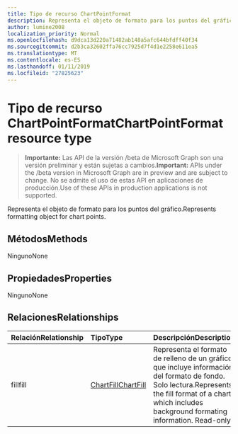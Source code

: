 ```yaml
---
title: Tipo de recurso ChartPointFormat
description: Representa el objeto de formato para los puntos del gráfico.
author: lumine2008
localization_priority: Normal
ms.openlocfilehash: d9dca13d220a71482ab148a5afc644bfdff40f34
ms.sourcegitcommit: d2b3ca32602ffa76cc7925d7f4d1e2258e611ea5
ms.translationtype: MT
ms.contentlocale: es-ES
ms.lasthandoff: 01/11/2019
ms.locfileid: "27825623"
---
```

# <a name="chartpointformat-resource-type"></a><span data-ttu-id="97a55-103">Tipo de recurso ChartPointFormat</span><span class="sxs-lookup"><span data-stu-id="97a55-103">ChartPointFormat resource type</span></span>

> <span data-ttu-id="97a55-104">**Importante:** Las API de la versión /beta de Microsoft Graph son una versión preliminar y están sujetas a cambios.</span><span class="sxs-lookup"><span data-stu-id="97a55-104">**Important:** APIs under the /beta version in Microsoft Graph are in preview and are subject to change.</span></span> <span data-ttu-id="97a55-105">No se admite el uso de estas API en aplicaciones de producción.</span><span class="sxs-lookup"><span data-stu-id="97a55-105">Use of these APIs in production applications is not supported.</span></span>

<span data-ttu-id="97a55-106">Representa el objeto de formato para los puntos del gráfico.</span><span class="sxs-lookup"><span data-stu-id="97a55-106">Represents formatting object for chart points.</span></span>


## <a name="methods"></a><span data-ttu-id="97a55-107">Métodos</span><span class="sxs-lookup"><span data-stu-id="97a55-107">Methods</span></span>
<span data-ttu-id="97a55-108">Ninguno</span><span class="sxs-lookup"><span data-stu-id="97a55-108">None</span></span>

## <a name="properties"></a><span data-ttu-id="97a55-109">Propiedades</span><span class="sxs-lookup"><span data-stu-id="97a55-109">Properties</span></span>
<span data-ttu-id="97a55-110">Ninguno</span><span class="sxs-lookup"><span data-stu-id="97a55-110">None</span></span>

## <a name="relationships"></a><span data-ttu-id="97a55-111">Relaciones</span><span class="sxs-lookup"><span data-stu-id="97a55-111">Relationships</span></span>
| <span data-ttu-id="97a55-112">Relación</span><span class="sxs-lookup"><span data-stu-id="97a55-112">Relationship</span></span> | <span data-ttu-id="97a55-113">Tipo</span><span class="sxs-lookup"><span data-stu-id="97a55-113">Type</span></span>   |<span data-ttu-id="97a55-114">Descripción</span><span class="sxs-lookup"><span data-stu-id="97a55-114">Description</span></span>|
|:---------------|:--------|:----------|
|<span data-ttu-id="97a55-115">fill</span><span class="sxs-lookup"><span data-stu-id="97a55-115">fill</span></span>|[<span data-ttu-id="97a55-116">ChartFill</span><span class="sxs-lookup"><span data-stu-id="97a55-116">ChartFill</span></span>](chartfill.md)|<span data-ttu-id="97a55-p102">Representa el formato de relleno de un gráfico, que incluye información del formato de fondo. Solo lectura.</span><span class="sxs-lookup"><span data-stu-id="97a55-p102">Represents the fill format of a chart, which includes background formating information. Read-only.</span></span>|

<!-- uuid: 8fcb5dbc-d5aa-4681-8e31-b001d5168d79
2015-10-25 14:57:30 UTC -->
<!-- {
  "type": "#page.annotation",
  "description": "ChartPointFormat resource",
  "keywords": "",
  "section": "documentation",
  "tocPath": ""
}-->
